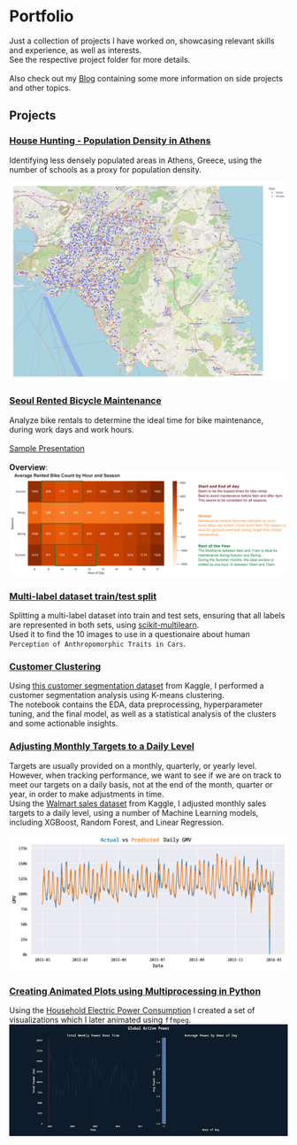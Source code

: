 # Portfolio

Just a collection of projects I have worked on, showcasing relevant skills and
experience, as well as interests.
<br />
See the respective project folder for more details.
<br />
<br />
Also check out my [Blog](https://ioanniswd.github.io/) containing some more
information on side projects and other topics.

## Projects

### [House Hunting - Population Density in Athens](./house_hunting)
Identifying less densely populated areas in Athens, Greece, using the number of
schools as a proxy for population density.

![scatter_map_schools_athens](./house_hunting/scatter_map_schools_athens_gov.png "Scatter Plot")

### [Seoul Rented Bicycle Maintenance](./seoul_bike_maintenance)
Analyze bike rentals to determine the ideal time for bike maintenance, during
work days and work hours.
<br />
<br />
[Sample Presentation](https://docs.google.com/presentation/d/1RnRQp53HwqKMF9N3SkRMI_IWr_BgNFuVfi5YAsxs8as/)
<br />
<br />
**Overview**:
![Overview Image](./seoul_bike_maintenance/written-report-summary.png)

### [Multi-label dataset train/test split](./multi_label_dataset_split)
Splitting a multi-label dataset into train and test sets, ensuring that all
labels are represented in both sets, using [scikit-multilearn](http://scikit.ml/).
<br />
Used it to find the 10 images to use in a questionaire about human `Perception of Anthropomorphic Traits in Cars`.

### [Customer Clustering](./customer-clustering)
Using [this customer segmentation dataset](https://www.kaggle.com/datasets/imakash3011/customer-personality-analysis) from Kaggle, I performed a customer segmentation analysis using K-means clustering.
<br />
The notebook contains the EDA, data preprocessing, hyperparameter tuning, and
the final model, as well as a statistical analysis of the clusters and some
actionable insights.

### [Adjusting Monthly Targets to a Daily Level](./target-adjustment)
Targets are usually provided on a monthly, quarterly, or yearly level.
However, when tracking performance, we want to see if we are on track to meet
our targets on a daily basis, not at the end of the month, quarter or year, in
order to make adjustments in time.
<br />
Using the [Walmart sales dataset](https://www.kaggle.com/datasets/devarajv88/walmart-sales-dataset) from Kaggle, I adjusted monthly sales targets to a daily level, using a number of Machine Learning models, including XGBoost, Random Forest, and Linear Regression.

![Actual vs Predicted Daily GMV](./target-adjustment/actual_vs_predicted_daily_gmv.png)

### [Creating Animated Plots using Multiprocessing in Python](./animated-plotting)
Using the [Household Electric Power Consumption](https://www.kaggle.com/datasets/uciml/electric-power-consumption-data-set) I created a set of visualizations which I later animated using `ffmpeg`.
![Demo](./animated-plotting/bar_chart.gif)

